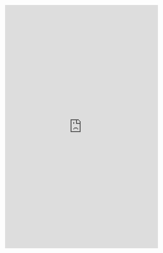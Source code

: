 <iframe class="repl" width="100%" height="800px" frameborder="0" src="https://repl.it/@azablan/scope2?lite=true"></iframe>
